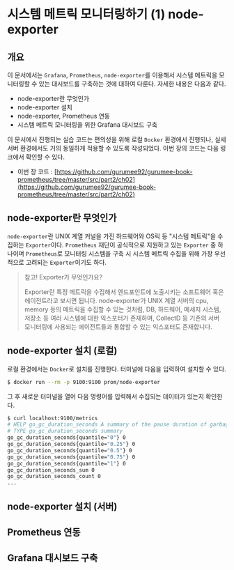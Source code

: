 # 시스템 메트릭 모니터링하기 (1) node-exporter

## 개요

이 문서에서는 `Grafana`, `Prometheus`, `node-exporter`를 이용해서 시스템 메트릭을 모니터링할 수 있는 대시보드를 구축하는 것에 대하여 다룬다. 자세한 내용은 다음과 같다.

* node-exporter란 무엇인가
* node-exporter 설치
* node-exporter, Prometheus 연동
* 시스템 메트릭 모니터링을 위한 Grafana 대시보드 구축

이 문서에서 진행되는 실습 코드는 편의성을 위해 로컬 `Docker` 환경에서 진행되나, 실세 서버 환경에서도 거의 동일하게 적용할 수 있도록 작성되었다. 이번 장의 코드는 다음 링크에서 확인할 수 있다.

* 이번 장 코드 : [https://github.com/gurumee92/gurumee-book-prometheus/tree/master/src/part2/ch02](https://github.com/gurumee92/gurumee-book-prometheus/tree/master/src/part2/ch02)

## node-exporter란 무엇인가

`node-exporter`란 UNIX 계열 커널을 가진 하드웨어와 OS릭 등 "시스템 메트릭"을 수집하는 `Exporter`이다. `Prometheus` 재단이 공식적으로 지원하고 있는 `Exporter` 중 하나이며 `Prometheus`로 모니터링 시스템을 구축 시 시스템 메트릭 수집을 위해 가장 우선적으로 고려되는 `Exporter`이기도 하다. 

> 참고! Exporter가 무엇인가요?
> 
> Exporter란 특정 메트릭을 수집해서 엔드포인트에 노출시키는 소프트웨어 혹은 에이전트라고 보시면 됩니다. node-exporter가 UNIX 계열 서버의 cpu, memory 등의 메트릭을 수집할 수 있는 것처럼, DB, 하드웨어, 메세지 시스템, 저장소 등 여러 시스템에 대한 익스포터가 존재하며, CollectD 등 기존의 서버 모니터링에 사용되는 에이전트들과 통합할 수 있는 익스포터도 존재합니다.

## node-exporter 설치 (로컬)

로컬 환경에서는 `Docker`로 설치를 진행한다. 터미널에 다음을 입력하여 설치할 수 있다.

```bash
$ docker run --rm -p 9100:9100 prom/node-exporter 
```

그 후 새로운 터미널을 열어 다음 명령어를 입력해서 수집되는 데이터가 있는지 확인한다.

```bash
$ curl localhost:9100/metrics
# HELP go_gc_duration_seconds A summary of the pause duration of garbage collection cycles.
# TYPE go_gc_duration_seconds summary
go_gc_duration_seconds{quantile="0"} 0
go_gc_duration_seconds{quantile="0.25"} 0
go_gc_duration_seconds{quantile="0.5"} 0
go_gc_duration_seconds{quantile="0.75"} 0
go_gc_duration_seconds{quantile="1"} 0
go_gc_duration_seconds_sum 0
go_gc_duration_seconds_count 0
...
```

## node-exporter 설치 (서버)

## Prometheus 연동

## Grafana 대시보드 구축 